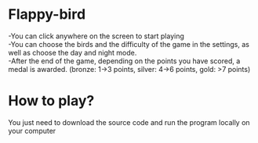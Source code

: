 ﻿# Flappy-bird
-You can click anywhere on the screen to start playing <br>
-You can choose the birds and the difficulty of the game in the settings, as well as choose the day and night mode. <br>
-After the end of the game, depending on the points you have scored, a medal is awarded. (bronze: 1->3 points, silver: 4->6 points, gold: >7 points)

# How to play?
You just need to download the source code and run the program locally on your computer
